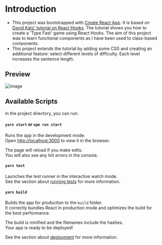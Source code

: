 # Introduction

* This project was bootstrapped with [Create React App](https://github.com/facebook/create-react-app). It is based on  [David Katz' tutorial on React Hooks](https://medium.com/@dtkatz/react-hooks-tutorial-learn-by-building-b90ec4db2b8e). The tutorial shows you how to create a 'Type Fast' game using React Hooks. The aim of this project was to learn functional components as I have been used to class-based components. 
* This project extends the tutorial by adding some CSS and creating an additional feature: select different levels of difficulty. Each level increases the sentence length. 

## Preview 
![image](https://user-images.githubusercontent.com/28805811/89537851-2d4c6a80-d7fa-11ea-9c5a-fe72f7999af6.png)

## Available Scripts

In the project directory, you can run:

#### `yarn start` or `npm run start`

Runs the app in the development mode.<br />
Open [http://localhost:3000](http://localhost:3000) to view it in the browser.

The page will reload if you make edits.<br />
You will also see any lint errors in the console.

#### `yarn test`

Launches the test runner in the interactive watch mode.<br />
See the section about [running tests](https://facebook.github.io/create-react-app/docs/running-tests) for more information.

#### `yarn build`

Builds the app for production to the `build` folder.<br />
It correctly bundles React in production mode and optimizes the build for the best performance.

The build is minified and the filenames include the hashes.<br />
Your app is ready to be deployed!

See the section about [deployment](https://facebook.github.io/create-react-app/docs/deployment) for more information.
